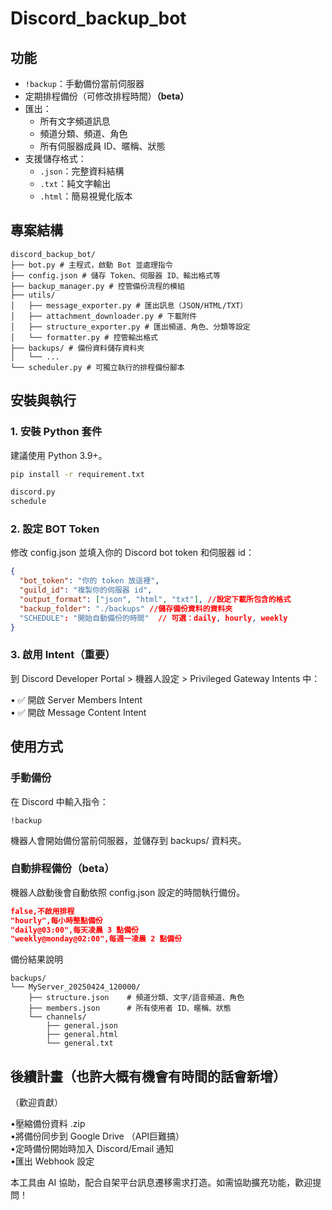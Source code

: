 # Discord_backup_bot
## 功能

- `!backup`：手動備份當前伺服器
- 定期排程備份（可修改排程時間）**（beta）**
- 匯出：
  - 所有文字頻道訊息
  - 頻道分類、頻道、角色
  - 所有伺服器成員 ID、暱稱、狀態
- 支援儲存格式：
  - `.json`：完整資料結構
  - `.txt`：純文字輸出
  - `.html`：簡易視覺化版本

## 專案結構
```
discord_backup_bot/  
├── bot.py # 主程式，啟動 Bot 並處理指令  
├── config.json # 儲存 Token、伺服器 ID、輸出格式等  
├── backup_manager.py # 控管備份流程的模組  
├── utils/  
│   ├── message_exporter.py # 匯出訊息（JSON/HTML/TXT）  
│   ├── attachment_downloader.py # 下載附件  
│   ├── structure_exporter.py # 匯出頻道、角色、分類等設定  
│   └── formatter.py # 控管輸出格式  
├── backups/ # 備份資料儲存資料夾  
│   └── ...  
└── scheduler.py # 可獨立執行的排程備份腳本  
```
## 安裝與執行

### 1. 安裝 Python 套件

建議使用 Python 3.9+。

```bash
pip install -r requirement.txt
```

```requirement.txt
discord.py
schedule
```

### 2. 設定 BOT Token

修改 config.json 並填入你的 Discord bot token 和伺服器 id：
```config.json
{
  "bot_token": "你的 token 放這裡",
  "guild_id": "複製你的伺服器 id",
  "output_format": ["json", "html", "txt"], //設定下載所包含的格式
  "backup_folder": "./backups" //儲存備份資料的資料夾
  "SCHEDULE": "開始自動備份的時間"  // 可選：daily, hourly, weekly
}
```

<!--
 或在 config.py 中直接讀取該檔案：

```
import json

with open("config.json", "r") as f:
    config = json.load(f)

BOT_TOKEN = config["BOT_TOKEN"]
```
-->

### 3. 啟用 Intent（重要）

到 Discord Developer Portal > 機器人設定 > Privileged Gateway Intents 中：

• ✅ 開啟 Server Members Intent  
• ✅ 開啟 Message Content Intent  

## 使用方式

### 手動備份

在 Discord 中輸入指令：

```
!backup
```

機器人會開始備份當前伺服器，並儲存到 backups/ 資料夾。

### 自動排程備份（beta）

機器人啟動後會自動依照 config.json 設定的時間執行備份。  

```config.json "SCHEDULE"
false,不啟用排程
"hourly",每小時整點備份
"daily@03:00",每天凌晨 3 點備份
"weekly@monday@02:00",每週一凌晨 2 點備份
```

備份結果說明
```
backups/  
└── MyServer_20250424_120000/  
    ├── structure.json    # 頻道分類、文字/語音頻道、角色  
    ├── members.json      # 所有使用者 ID、暱稱、狀態  
    └── channels/  
        ├── general.json  
        ├── general.html  
        └── general.txt  
```
## 後續計畫（也許大概有機會有時間的話會新增）
（歡迎貢獻）

•壓縮備份資料 .zip  
•將備份同步到 Google Drive （API巨難搞）  
•定時備份開始時加入 Discord/Email 通知  
•匯出 Webhook 設定  


本工具由 AI 協助，配合自架平台訊息遷移需求打造。如需協助擴充功能，歡迎提問！
